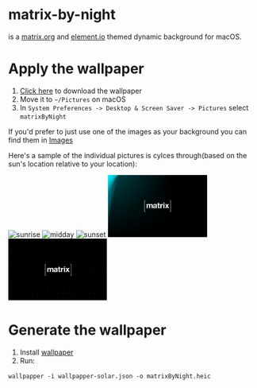 # matrix-by-night
 is a [matrix.org](http://matrix.org) and [element.io](http://element.io) themed dynamic background for macOS.

# Apply the wallpaper
1. [Click here](https://github.com/langleyd/matrix-by-night/raw/main/matrixByNight.heic) to download the wallpaper
2. Move it to `~/Pictures` on macOS
3. In `System Preferences -> Desktop & Screen Saver -> Pictures` select `matrixByNight`

If you'd prefer to just use one of the images as your background you can find them in [Images](/Images)

Here's a sample of the individual pictures is cylces through(based on the sun's location relative to your location):

<img width="200" alt="sunrise" src="Images/sunrise.png?raw=true"> <img width="200" alt="midday" src="Images/midday.png?raw=true">
<img width="200" alt="sunset" src="Images/sunset.png?raw=true"> <img width="200" alt="nighttime" src="Images/nighttime.png?raw=true">
<img width="200" alt="midnight" src="Images/midnight.png?raw=true">

# Generate the wallpaper
1. Install [wallpaper](https://github.com/mczachurski/wallpapper)
2. Run:
```
wallpapper -i wallpapper-solar.json -o matrixByNight.heic
```
